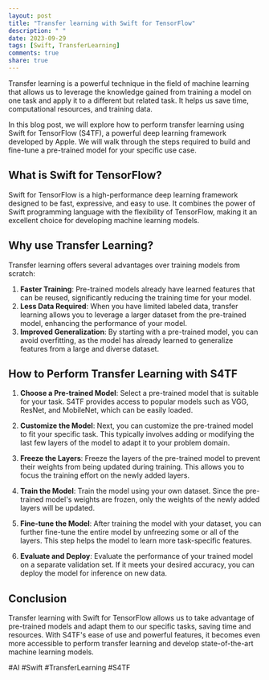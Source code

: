 ```yaml
---
layout: post
title: "Transfer learning with Swift for TensorFlow"
description: " "
date: 2023-09-29
tags: [Swift, TransferLearning]
comments: true
share: true
---
```


Transfer learning is a powerful technique in the field of machine learning that allows us to leverage the knowledge gained from training a model on one task and apply it to a different but related task. It helps us save time, computational resources, and training data.

In this blog post, we will explore how to perform transfer learning using Swift for TensorFlow (S4TF), a powerful deep learning framework developed by Apple. We will walk through the steps required to build and fine-tune a pre-trained model for your specific use case.

## What is Swift for TensorFlow?

Swift for TensorFlow is a high-performance deep learning framework designed to be fast, expressive, and easy to use. It combines the power of Swift programming language with the flexibility of TensorFlow, making it an excellent choice for developing machine learning models.

## Why use Transfer Learning?

Transfer learning offers several advantages over training models from scratch:

1. **Faster Training**: Pre-trained models already have learned features that can be reused, significantly reducing the training time for your model.
2. **Less Data Required**: When you have limited labeled data, transfer learning allows you to leverage a larger dataset from the pre-trained model, enhancing the performance of your model.
3. **Improved Generalization**: By starting with a pre-trained model, you can avoid overfitting, as the model has already learned to generalize features from a large and diverse dataset.

## How to Perform Transfer Learning with S4TF

1. **Choose a Pre-trained Model**: Select a pre-trained model that is suitable for your task. S4TF provides access to popular models such as VGG, ResNet, and MobileNet, which can be easily loaded.

2. **Customize the Model**: Next, you can customize the pre-trained model to fit your specific task. This typically involves adding or modifying the last few layers of the model to adapt it to your problem domain.

3. **Freeze the Layers**: Freeze the layers of the pre-trained model to prevent their weights from being updated during training. This allows you to focus the training effort on the newly added layers.

4. **Train the Model**: Train the model using your own dataset. Since the pre-trained model's weights are frozen, only the weights of the newly added layers will be updated.

5. **Fine-tune the Model**: After training the model with your dataset, you can further fine-tune the entire model by unfreezing some or all of the layers. This step helps the model to learn more task-specific features.

6. **Evaluate and Deploy**: Evaluate the performance of your trained model on a separate validation set. If it meets your desired accuracy, you can deploy the model for inference on new data.

## Conclusion

Transfer learning with Swift for TensorFlow allows us to take advantage of pre-trained models and adapt them to our specific tasks, saving time and resources. With S4TF's ease of use and powerful features, it becomes even more accessible to perform transfer learning and develop state-of-the-art machine learning models.

#AI #Swift #TransferLearning #S4TF